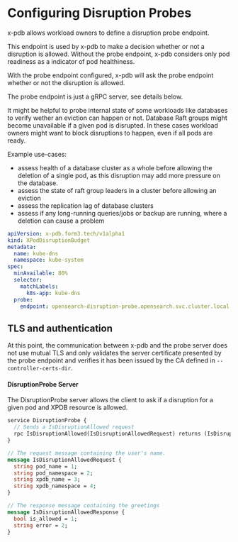 # Configuring Disruption Probes

x-pdb allows workload owners to define a disruption probe endpoint.

This endpoint is used by x-pdb to make a decision whether or not a disruption is allowed. Without the probe endpoint, x-pdb considers only pod readiness as a indicator of pod healthiness.

With the probe endpoint configured, x-pdb will ask the probe endpoint whether or not the disruption is allowed.

The probe endpoint is just a gRPC server, see details below.

It might be helpful to probe internal state of some workloads like databases to verify wether an eviction can happen or not.
Database Raft groups might become unavailable if a given pod is disrupted. In these cases workload owners might want to
block disruptions to happen, even if all pods are ready.

Example use-cases:

- assess health of a database cluster as a whole before allowing the deletion of a single pod, as this disruption may add more pressure on the database.
- assess the state of raft group leaders in a cluster before allowing an eviction
- assess the replication lag of database clusters
- assess if any long-running queries/jobs or backup are running, where a deletion can cause a problem

```yaml
apiVersion: x-pdb.form3.tech/v1alpha1
kind: XPodDisruptionBudget
metadata:
  name: kube-dns
  namespace: kube-system
spec:
  minAvailable: 80%
  selector:
    matchLabels:
      k8s-app: kube-dns
  probe:
    endpoint: opensearch-disruption-probe.opensearch.svc.cluster.local:8080
```

## TLS and authentication

At this point, the communication between x-pdb and the probe server does not use mutual TLS and only validates the server certificate presented by the probe endpoint and verifies it has been issued by the CA defined in `--controller-certs-dir`.

#### DisruptionProbe Server

The DisruptionProbe server allows the client to ask if a disruption for a given pod and XPDB resource is allowed.

```proto
service DisruptionProbe {
  // Sends a IsDisruptionAllowed request
  rpc IsDisruptionAllowed(IsDisruptionAllowedRequest) returns (IsDisruptionAllowedResponse) {}
}

// The request message containing the user's name.
message IsDisruptionAllowedRequest {
  string pod_name = 1;
  string pod_namespace = 2;
  string xpdb_name = 3;
  string xpdb_namespace = 4;
}

// The response message containing the greetings
message IsDisruptionAllowedResponse {
  bool is_allowed = 1;
  string error = 2;
}

```

